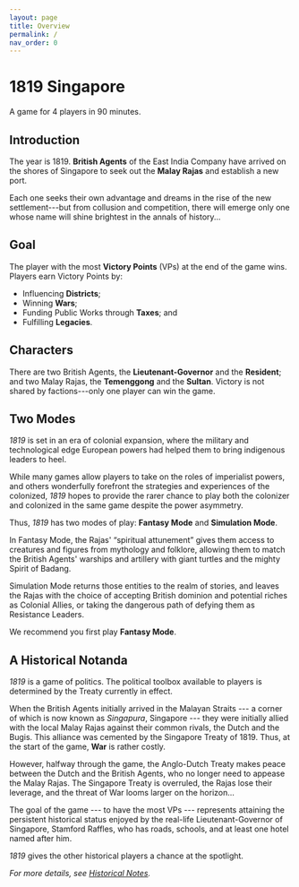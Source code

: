 ```yaml
---
layout: page
title: Overview
permalink: /
nav_order: 0
---
```


# 1819 Singapore

A game for 4 players in 90 minutes.

## Introduction
The year is 1819. **British Agents** of the East India Company have arrived on the shores of Singapore to seek out the **Malay Rajas** and establish a new port.

Each one seeks their own advantage and dreams in the rise of the new settlement---but from collusion and competition, there will emerge only one whose name will shine brightest in the annals of history...

<!-- Each one seeks to cement their legacy in the rise of the new settlement---but from collusion and competition, there will emerge only one whose name will shine brightest in the annals of history... -->

## Goal

The player with the most **Victory Points** (VPs) at the end of the game wins. Players earn Victory Points by:

- Influencing **Districts**;
- Winning **Wars**;
- Funding Public Works through **Taxes**; and
- Fulfilling **Legacies**.

## Characters
There are two British Agents, the **Lieutenant-Governor** and the **Resident**; and two Malay Rajas, the **Temenggong** and the **Sultan**. Victory is not shared by factions---only one player can win the game.

## Two Modes
*1819* is set in an era of colonial expansion, where the military and technological edge European powers had helped them to bring indigenous leaders to heel.

While many games allow players to take on the roles of imperialist powers, and others wonderfully forefront the strategies and experiences of the colonized, *1819* hopes to provide the rarer chance to play both the colonizer and colonized in the same game despite the power asymmetry.

Thus, *1819* has two modes of play: **Fantasy Mode** and **Simulation Mode**.

In Fantasy Mode, the Rajas' “spiritual attunement” gives them access to creatures and figures from mythology and folklore, allowing them to match the British Agents' warships and artillery with giant turtles and the mighty Spirit of Badang.

Simulation Mode returns those entities to the realm of stories, and leaves the Rajas with the choice of accepting British dominion and potential riches as Colonial Allies, or taking the dangerous path of defying them as Resistance Leaders.

We recommend you first play **Fantasy Mode**.

## A Historical Notanda
*1819* is a game of politics. The political toolbox available to players is determined by the Treaty currently in effect.

When the British Agents initially arrived in the Malayan Straits --- a corner of which is now known as *Singapura*, Singapore --- they were initially allied with the local Malay Rajas against their common rivals, the Dutch and the Bugis. This alliance was cemented by the Singapore Treaty of 1819. Thus, at the start of the game, **War** is rather costly.

However, halfway through the game, the Anglo-Dutch Treaty makes peace between the Dutch and the British Agents, who no longer need to appease the Malay Rajas. The Singapore Treaty is overruled, the Rajas lose their leverage, and the threat of War looms larger on the horizon...

The goal of the game --- to have the most VPs --- represents attaining the persistent historical status enjoyed by the real-life Lieutenant-Governor of Singapore, Stamford Raffles, who has roads, schools, and at least one hotel named after him.

*1819* gives the other historical players a chance at the spotlight.

*For more details, see [Historical Notes](historical-notes).*
